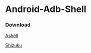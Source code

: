 # Android-Adb-Shell



### Download
  
   [Ashell](https://github.com/xiv3r/Android-Adb-Shell/raw/main/ashell-v8.apk)
 
   [Shizuku](https://github.com/xiv3r/Android-Adb-Shell/raw/main/shizuku-v13.apk)
